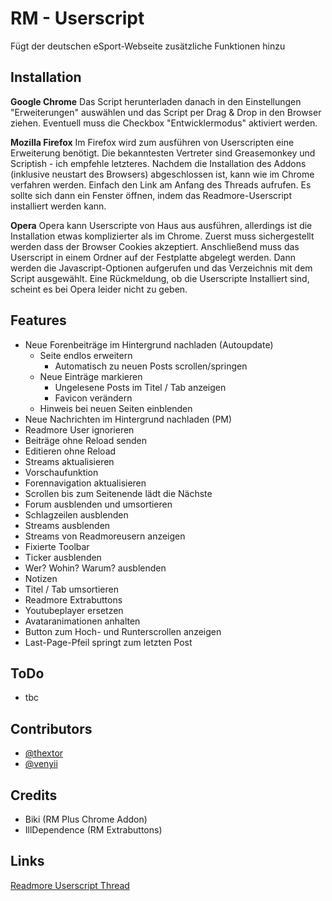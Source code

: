 RM - Userscript
===============

Fügt der deutschen eSport-Webseite zusätzliche Funktionen hinzu

Installation
------------

**Google Chrome**
Das Script herunterladen danach in den Einstellungen "Erweiterungen" auswählen und das Script per Drag & Drop in den Browser ziehen. Eventuell muss die Checkbox "Entwicklermodus" aktiviert werden.

**Mozilla Firefox**
Im Firefox wird zum ausführen von Userscripten eine Erweiterung benötigt. Die bekanntesten Vertreter sind Greasemonkey und Scriptish - ich empfehle letzteres.
Nachdem die Installation des Addons (inklusive neustart des Browsers) abgeschlossen ist, kann wie im Chrome verfahren werden. Einfach den Link am Anfang des Threads aufrufen. Es sollte sich dann ein Fenster öffnen, indem das Readmore-Userscript installiert werden kann.

**Opera**
Opera kann Userscripte von Haus aus ausführen, allerdings ist die Installation etwas komplizierter als im Chrome. Zuerst muss sichergestellt werden dass der Browser Cookies akzeptiert.
Anschließend muss das Userscript in einem Ordner auf der Festplatte abgelegt werden. Dann werden die Javascript-Optionen aufgerufen und das Verzeichnis mit dem Script ausgewählt.
Eine Rückmeldung, ob die Userscripte Installiert sind, scheint es bei Opera leider nicht zu geben.

Features
------------

 * Neue Forenbeiträge im Hintergrund nachladen (Autoupdate)
     * Seite endlos erweitern
          * Automatisch zu neuen Posts scrollen/springen
     * Neue Einträge markieren
          * Ungelesene Posts im Titel / Tab anzeigen
          * Favicon verändern
     * Hinweis bei neuen Seiten einblenden
 * Neue Nachrichten im Hintergrund nachladen (PM)
 * Readmore User ignorieren
 * Beiträge ohne Reload senden
 * Editieren ohne Reload
 * Streams aktualisieren
 * Vorschaufunktion
 * Forennavigation aktualisieren
 * Scrollen bis zum Seitenende lädt die Nächste
 * Forum ausblenden und umsortieren
 * Schlagzeilen ausblenden
 * Streams ausblenden
 * Streams von Readmoreusern anzeigen
 * Fixierte Toolbar
 * Ticker ausblenden
 * Wer? Wohin? Warum? ausblenden
 * Notizen
 * Titel / Tab umsortieren
 * Readmore Extrabuttons
 * Youtubeplayer ersetzen
 * Avataranimationen anhalten
 * Button zum Hoch- und Runterscrollen anzeigen
 * Last-Page-Pfeil springt zum letzten Post

ToDo
-------------
 * tbc

Contributors
-------------

 * [@thextor](https://github.com/thextor)
 * [@venyii](https://github.com/venyii)

Credits
-------------

 * Biki (RM Plus Chrome Addon)
 * IllDependence (RM Extrabuttons)

Links
-------------

[Readmore Userscript Thread][1]

[1]: http://www.readmore.de/index.php?cont=forum/thread&threadid=111239
